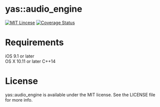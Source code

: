 yas::audio_engine
==============
[![MIT Lincese](http://img.shields.io/badge/license-MIT-blue.svg?style=flat)](LICENSE)
[![Coverage Status](https://coveralls.io/repos/objective-audio/audio_engine/badge.svg?branch=master)](https://coveralls.io/r/objective-audio/audio_engine?branch=master)

Requirements
==============
iOS 9.1 or later  
OS X 10.11 or later
C++14

License
==============
yas::audio_engine is available under the MIT license. See the LICENSE file for more info.
